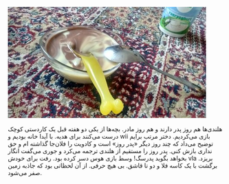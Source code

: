 <!-- 
.. title: Vaderdag
.. slug: 2015-06-17-vaderdag
.. date: 2015-06-17 20:14:54 UTC+02:00
.. tags: 
.. category: آیدا
.. link: 
.. description: 
.. type: text
-->

![delft](/20150617_aida_daddy_small.jpg)

هلندی‌ها هم روز پدر دارند و هم روز مادر. بچه‌ها از یکی دو هفته قبل یک کاردستی کوچک درست می‌کنند برای هدیه. با آیدا خانه بودیم و wii بازی می‌کردیم. دختر مرتب برایم توضیح می‌داد که چند روز دیگر «پدر روز» است و کادویت را فلان‌جا گذاشته ام و حق نداری بازش کنی. پدر روز را مستقیم از هلندی ترجمه می‌کرد و جوری می‌گفت انگار بخواهد بگوید پدرسگ! وسط بازی هوس دسر کرده بود. رفت برای خودش vla بریزد. برگشت با یک کاسه فلا و دو تا قاشق. بی هیچ حرفی. از آن لحظاتی بود که جاذبه زمین صفر می‌شود.
